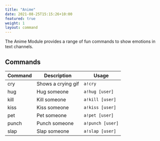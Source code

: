 ```yaml
---
title: "Anime"
date: 2021-08-25T15:15:26+10:00
featured: true
weight: 1
layout: command
---
```


The Anime Module provides a range of fun commands to show emotions in text channels.

## Commands

| Command      | Description                                                   | Usage                         |
| ------------ | ------------------------------------------------------------- | ----------------------------- |
| cry          | Shows a crying gif                                            | `a!cry`                       |
| hug          | Hug someone                                                   | `a!hug [user]`                |
| kill         | Kill someone                                                  | `a!kill [user]`               |
| kiss         | Kiss someone                                                  | `a!kiss [user]`               |
| pet          | Pet someone                                                   | `a!pet [user]`                |
| punch        | Punch someone                                                 | `a!punch [user]`              |
| slap         | Slap someone                                                  | `a!slap [user]`               |